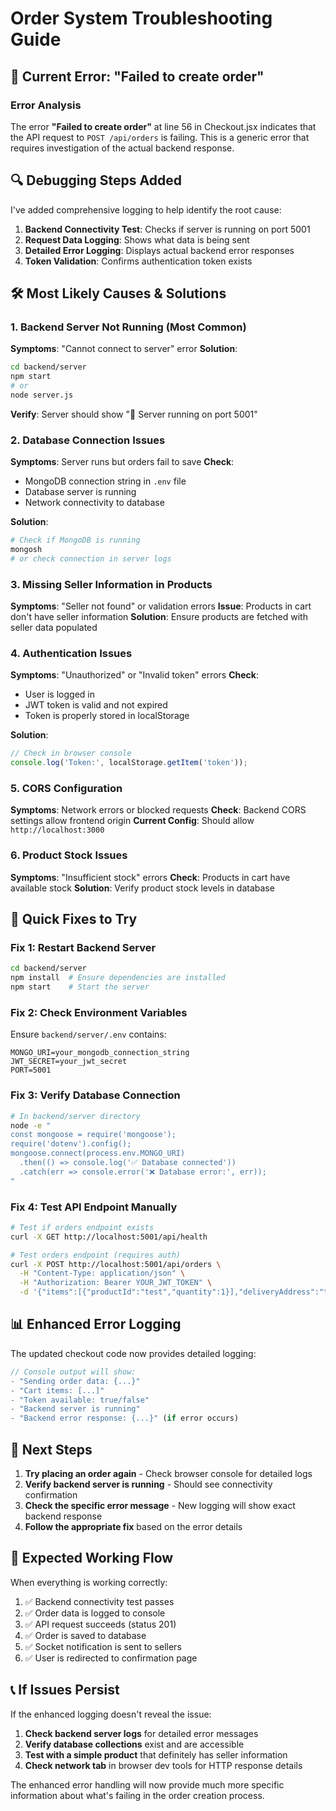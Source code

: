 # Order System Troubleshooting Guide

## 🚨 Current Error: "Failed to create order"

### Error Analysis
The error **"Failed to create order"** at line 56 in Checkout.jsx indicates that the API request to `POST /api/orders` is failing. This is a generic error that requires investigation of the actual backend response.

## 🔍 Debugging Steps Added

I've added comprehensive logging to help identify the root cause:

1. **Backend Connectivity Test**: Checks if server is running on port 5001
2. **Request Data Logging**: Shows what data is being sent
3. **Detailed Error Logging**: Displays actual backend error responses
4. **Token Validation**: Confirms authentication token exists

## 🛠️ Most Likely Causes & Solutions

### 1. **Backend Server Not Running** (Most Common)
**Symptoms**: "Cannot connect to server" error
**Solution**: 
```bash
cd backend/server
npm start
# or
node server.js
```
**Verify**: Server should show "🚀 Server running on port 5001"

### 2. **Database Connection Issues**
**Symptoms**: Server runs but orders fail to save
**Check**: 
- MongoDB connection string in `.env` file
- Database server is running
- Network connectivity to database

**Solution**:
```bash
# Check if MongoDB is running
mongosh
# or check connection in server logs
```

### 3. **Missing Seller Information in Products**
**Symptoms**: "Seller not found" or validation errors
**Issue**: Products in cart don't have seller information
**Solution**: Ensure products are fetched with seller data populated

### 4. **Authentication Issues**
**Symptoms**: "Unauthorized" or "Invalid token" errors
**Check**: 
- User is logged in
- JWT token is valid and not expired
- Token is properly stored in localStorage

**Solution**:
```javascript
// Check in browser console
console.log('Token:', localStorage.getItem('token'));
```

### 5. **CORS Configuration**
**Symptoms**: Network errors or blocked requests
**Check**: Backend CORS settings allow frontend origin
**Current Config**: Should allow `http://localhost:3000`

### 6. **Product Stock Issues**
**Symptoms**: "Insufficient stock" errors
**Check**: Products in cart have available stock
**Solution**: Verify product stock levels in database

## 🔧 Quick Fixes to Try

### Fix 1: Restart Backend Server
```bash
cd backend/server
npm install  # Ensure dependencies are installed
npm start    # Start the server
```

### Fix 2: Check Environment Variables
Ensure `backend/server/.env` contains:
```env
MONGO_URI=your_mongodb_connection_string
JWT_SECRET=your_jwt_secret
PORT=5001
```

### Fix 3: Verify Database Connection
```bash
# In backend/server directory
node -e "
const mongoose = require('mongoose');
require('dotenv').config();
mongoose.connect(process.env.MONGO_URI)
  .then(() => console.log('✅ Database connected'))
  .catch(err => console.error('❌ Database error:', err));
"
```

### Fix 4: Test API Endpoint Manually
```bash
# Test if orders endpoint exists
curl -X GET http://localhost:5001/api/health

# Test orders endpoint (requires auth)
curl -X POST http://localhost:5001/api/orders \
  -H "Content-Type: application/json" \
  -H "Authorization: Bearer YOUR_JWT_TOKEN" \
  -d '{"items":[{"productId":"test","quantity":1}],"deliveryAddress":"test"}'
```

## 📊 Enhanced Error Logging

The updated checkout code now provides detailed logging:

```javascript
// Console output will show:
- "Sending order data: {...}"
- "Cart items: [...]"
- "Token available: true/false"
- "Backend server is running"
- "Backend error response: {...}" (if error occurs)
```

## 🎯 Next Steps

1. **Try placing an order again** - Check browser console for detailed logs
2. **Verify backend server is running** - Should see connectivity confirmation
3. **Check the specific error message** - New logging will show exact backend response
4. **Follow the appropriate fix** based on the error details

## 🚀 Expected Working Flow

When everything is working correctly:

1. ✅ Backend connectivity test passes
2. ✅ Order data is logged to console
3. ✅ API request succeeds (status 201)
4. ✅ Order is saved to database
5. ✅ Socket notification is sent to sellers
6. ✅ User is redirected to confirmation page

## 📞 If Issues Persist

If the enhanced logging doesn't reveal the issue:

1. **Check backend server logs** for detailed error messages
2. **Verify database collections** exist and are accessible
3. **Test with a simple product** that definitely has seller information
4. **Check network tab** in browser dev tools for HTTP response details

The enhanced error handling will now provide much more specific information about what's failing in the order creation process.